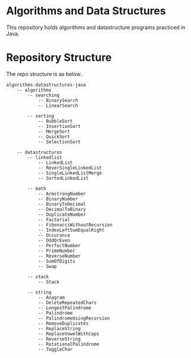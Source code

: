 # Algorithms and Data Structures

This repository holds algorithms and datastructure programs practiced in Java.

# Repository Structure
The repo structure is as below..

    algorithms-datastructures-java
        -- algorithms
            -- searching
                -- BinarySearch
                -- LinearSearch
            
            -- sorting
                -- BubbleSort
                -- InsertionSort
                -- MergeSort
                -- QuickSort
                -- SelectionSort
                
        -- datastructures
            -- linkedlist
                -- LinkedList
                -- ReverSingleLinkedList
                -- SingleLinkedListMerge
                -- SortedLinkedList
                
            -- math
                -- ArmstrongNumber
                -- BinaryNumber
                -- BinaryToDecimal
                -- DecimalToBinary
                -- DuplicateNumber
                -- Factorial
                -- FibonacciWithoutRecursion
                -- IndexLeftSumEqualRight
                -- Occurance
                -- OddOrEven
                -- PerfectNumber
                -- PrimeNumber
                -- ReverseNumber
                -- SumOfDigits
                -- Swap
                
            -- stack
                -- Stack
                
            -- string
                -- Anagram
                -- DeleteRepeatedChars
                -- LongestPalindrome
                -- Palindrome
                -- PalindromeUsingRecursion
                -- RemoveDuplicates
                -- ReplaceString
                -- ReplaceVowelWithCaps
                -- ReverseString
                -- RotationalPalindrome
                -- ToggleChar
